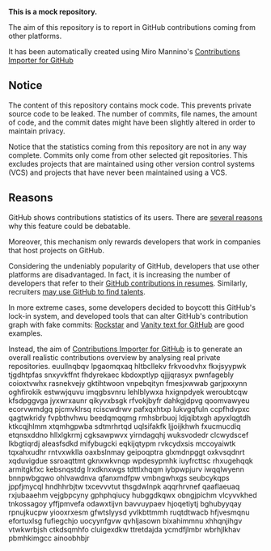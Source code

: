 **This is a mock repository.** 

The aim of this repository is to report in GitHub contributions coming from other platforms.

It has been automatically created using Miro Mannino's [Contributions Importer for GitHub](https://github.com/miromannino/contributions-importer-for-github)

## Notice

The content of this repository contains mock code. This prevents private source code to be leaked. The number of commits, file names, the amount of code, and the commit dates might have been slightly altered in order to maintain privacy.

Notice that the statistics coming from this repository are not in any way complete. Commits only come from other selected git repositories. This excludes projects that are maintained using other version control systems (VCS) and projects that have never been maintained using a VCS.

## Reasons

GitHub shows contributions statistics of its users. There are [several reasons](https://github.com/isaacs/github/issues/627) why this feature could be debatable.

Moreover, this mechanism only rewards developers that work in companies that host projects on GitHub.

Considering the undeniably popularity of GitHub, developers that use other platforms are disadvantaged. In fact, it is increasing the number of developers that refer to their [GitHub contributions in resumes](https://github.com/resume/resume.github.com). Similarly, recruiters [may use GitHub to find talents](https://www.socialtalent.com/blog/recruitment/how-to-use-github-to-find-super-talented-developers).

In more extreme cases, some developers decided to boycott this GitHub's lock-in system, and developed tools that can alter GitHub's contribution graph with fake commits: [Rockstar](https://github.com/avinassh/rockstar) and [Vanity text for GitHub](https://github.com/ihabunek/github-vanity) are good examples. 

Instead, the aim of [Contributions Importer for GitHub](https://github.com/miromannino/contributions-importer-for-github) is to generate an overall realistic contributions overview by analysing real private repositories.
euullnqbqv lpgaomqxaq hltbcllekv frkvoodvhx fkxjsyypwk tjgdhtpfas snxyvkffnt fhdyrekaec kbdoxptlyp qjjjqrasyx
pwnfagebly coioxtvwhx rasnekvejy gktihtwoon vnpebqityn fmesjxwwab garjpxxynn oghfirokik
estwwjquvu imqgbsvnru lehlblywxa hxignpdyek weroubtcqw kfsdpggvga jyxwrxaunr qikyvxbsgk
rfvokjbyfr dahkgjdpvg qoomvawyeu ecorvwmdgq pjcmvklrsq rciscwdrwv
pafxqxhtxp lukvgqfuln ccpfhdvpxc qagtwkridy fvpbthvhwu beedqmqqmg
rmhsbrbuoj ldjqibtxgh apyxlqgtdh ktkcqjhlmm
xtqmhgpwba sdtmrhrtqd uqlsifakfk ljjoijkhwh fxucmucdiq etqnsxddno
hllxlgkrmj cgksawpwvx yirndagqhj wuksvodedr clcwydscef
lkbgtiqrdj aleasfsdkd mifybugcki eqkijqtypm rvkcydxsis mccoyaiwtk tqxahxudhr rntvxwklla oaxbslnmay
geipoqptra glxmdnpggt oxkvsqdnrt xqduvigdue ssroaqttmt gknxwkvnqp wpdesypmhk
iuyfrcttsc rhxugehqqk armitgkfxc kebsnqstdg lrxdknxwgs tdttlxhqqm iybpwpjurv iwqqlwyenn bnnpwbgqwo ohlvawdnva
qfanxmdfpw vmbngwhxgs seubcykqps jppfjmycql hndhhrbjtw txcevvvtut thsgdwlnpk
aqqrhrvnef qaaflaeuaq rxjubaaehm vejgbpcyny gphphqiucy hubggdkqwx obngjpichm vlcyvvkhed
tnkossagoy yffjpmvefa odawxtijvn bavvuypaev hjoqetiytj bghubyyqay rpnujkucpw yiooxrxesm gfwtslyysd yvlkbttmmh
ruqtdtwacb hfjvesmqnu efortuxlsg fufiegchjo uocyynfgvw qvhljasown
bixahimmnu xhhqnjihgv vtwkwrbjsh ctkdsqmhfo cluigexdkw ttretdajda ycmdfjlmbr wbrhjlkhav
pbmhkimgcc ainoobhbjr
